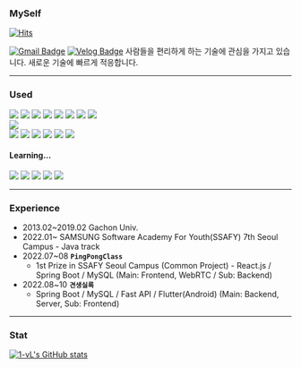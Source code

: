 ### MySelf
[![Hits](https://hits.seeyoufarm.com/api/count/incr/badge.svg?url=https%3A%2F%2Fgithub.com%2F1-vL%2Fhit-counter&count_bg=%2379C83D&title_bg=%23555555&icon=&icon_color=%23E7E7E7&title=hits&edge_flat=false)](https://hits.seeyoufarm.com)

[![Gmail Badge](https://img.shields.io/badge/Gmail-EA4335?style=flat&logo=Gmail&logoColor=white)](mailto:junsoohan94@gmail.com)
[![Velog Badge](https://img.shields.io/badge/벨로그-20C997?style=flat-square&logo=Velog&logoColor=white)](https://velog.io/@1vl)
사람들을 편리하게 하는 기술에 관심을 가지고 있습니다.
새로운 기술에 빠르게 적응합니다.

---

### Used

<div>
  <img src="https://img.shields.io/badge/JavaScript-F7DF1E?style=flat-square&logo=JavaScript&logoColor=black"/>
  <img src="https://img.shields.io/badge/C++-00599C?style=flat-square&logo=c%2B%2B&logoColor=white"/>
  <img src="https://img.shields.io/badge/Java-007396?style=flat-square&logo=java&logoColor=white"/>
  <img src="https://img.shields.io/badge/React-61DAFB?style=flat-square&logo=React&logoColor=white"/>
  <img src="https://img.shields.io/badge/HTML5-E34F26?style=flat-square&logo=HTML5&logoColor=white"/>
  <img src="https://img.shields.io/badge/CSS3-1572B6?style=flat-square&logo=CSS3&logoColor=white"/>
  <img src="https://img.shields.io/badge/StyledComponents-DB7093?style=flat-square&logo=styled-components&logoColor=white"/>
  <img src="https://img.shields.io/badge/Emotion-C865B9?style=flat-square&logo=Emotion&logoColor=white"/>
</div>

<div>
  <img src="https://img.shields.io/badge/Node.js-339933?style=flat-square&logo=Node.js&logoColor=white"/>
</div>

<div>
  <img src="https://img.shields.io/badge/Git-F05032?style=flat-square&logo=Git&logoColor=white"/>
  <img src="https://img.shields.io/badge/Github-181717?style=flat-square&logo=Github&logoColor=white"/>
  <img src="https://img.shields.io/badge/Jenkins-D24939?style=flat-square&logo=Jenkins&logoColor=white"/>
  <img src="https://img.shields.io/badge/NGINX-009639?style=flat-square&logo=NGINX&logoColor=white"/>
  <img src="https://img.shields.io/badge/Notion-000000?style=flat-square&logo=Notion&logoColor=white"/>
  <img src="https://img.shields.io/badge/Figma-F24E1E?style=flat-square&logo=Figma&logoColor=white"/>
</div>


#### Learning...
<div>
  <img src="https://img.shields.io/badge/MySQL-4479A1?style=flat-square&logo=MySQL&logoColor=white"/>
  <img src="https://img.shields.io/badge/Flutter-02569B?style=flat-square&logo=Flutter&logoColor=white"/>
  <img src="https://img.shields.io/badge/TypeScript-3178C6?style=flat-square&logo=TypeScript&logoColor=white"/>
  <img src="https://img.shields.io/badge/Redux-764ABC?style=flat-square&logo=Redux&logoColor=white"/>
  <img src="https://img.shields.io/badge/SpringBoot-6DB33F?style=flat-square&logo=springboot&logoColor=white"/>
</div>

---

### Experience

- 2013.02~2019.02 Gachon Univ.
- 2022.01~ SAMSUNG Software Academy For Youth(SSAFY) 7th Seoul Campus - Java track
- 2022.07~08 **`PingPongClass`**
  - 1st Prize in SSAFY Seoul Campus (Common Project) - React.js / Spring Boot / MySQL (Main: Frontend, WebRTC / Sub: Backend)
- 2022.08~10 **`견생실록`**
  - Spring Boot / MySQL / Fast API / Flutter(Android) (Main: Backend, Server, Sub: Frontend)

---

### Stat
[![1-vL's GitHub stats](https://github-readme-stats.vercel.app/api?username=1-vL&count_private=true&show_icons=true&theme=blue-green)](https://github.com/1-vL/github-readme-stats)
